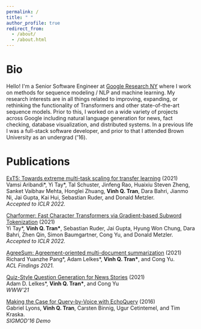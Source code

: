 ```yaml
---
permalink: /
title: " "
author_profile: true
redirect_from: 
  - /about/
  - /about.html
---
```


Bio
===

Hello! I'm a Senior Software Engineer at [Google Research NY](https://research.google/people/VinhQTran/) where I work on methods for sequence modeling / NLP and machine learning. My research interests are in all things related to improving, expanding, or rethinking the functionality of Transformers and other state-of-the-art sequence models. Prior to this, I worked on a wide variety of projects across Google including natural language generation for news, fact checking, database visualization, and distributed systems. In a previous life I was a full-stack software developer, and prior to that I attended Brown University as an undergrad ('16).


Publications
============
[ExT5: Towards extreme multi-task scaling for transfer learning](https://arxiv.org/abs/2111.10952) (2021) \
Vamsi Aribandi*, Yi Tay*, Tal Schuster, Jinfeng Rao, Huaixiu Steven Zheng, Sanket Vaibhav Mehta, Honglei Zhuang, **Vinh Q. Tran**, Dara Bahri, Jianmo Ni, Jai Gupta, Kai Hui, Sebastian Ruder, and Donald Metzler. \
*Accepted to ICLR 2022.*

[Charformer: Fast Character Transformers via Gradient-based Subword Tokenization](https://arxiv.org/abs/2106.12672) (2021) \
Yi Tay\*, **Vinh Q. Tran\***, Sebastian Ruder, Jai Gupta, Hyung Won Chung, Dara Bahri, Zhen Qin, Simon Baumgartner, Cong Yu, and Donald Metzler. \
*Accepted to ICLR 2022.*

[AgreeSum: Agreement-oriented multi-document summarization](https://aclanthology.org/2021.findings-acl.299/) (2021) \
Richard Yuanzhe Pang\*, Adam Lelkes\*, **Vinh Q. Tran\***, and Cong Yu. \
*ACL Findings 2021.*

[Quiz-Style Question Generation for News Stories](https://arxiv.org/abs/2102.09094) (2021) \
Adam D. Lelkes\*, **Vinh Q. Tran\***, and Cong Yu \
*WWW'21*

[Making the Case for Query-by-Voice with EchoQuery](https://dl.acm.org/doi/10.1145/2882903.2899394) (2016) \
Gabriel Lyons, **Vinh Q. Tran**, Carsten Binnig, Ugur Cetintemel, and Tim Kraska. \
*SIGMOD'16 Demo* 

